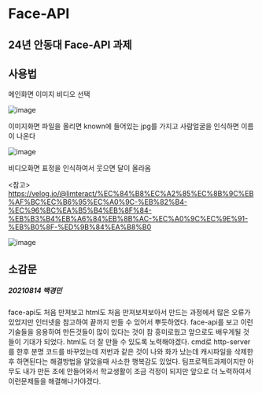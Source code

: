 # Face-API
## 24년 안동대 Face-API 과제
## 사용법

메인화면
이미지 비디오 선택

![image](https://github.com/SSODADA/Face-API/assets/80105027/a89aee45-a322-4798-86aa-a032c8354abd)

이미지화면
파일을 올리면 known에 들어있는 jpg를 가지고 사람얼굴을 인식하면 이름이 나온다

![image](https://github.com/SSODADA/Face-API/assets/80105027/21689137-f5dd-4bf9-aef9-e37ebfeed25b)

비디오화면
표정을 인식하여서 웃으면 달이 올라옴

<참고>
https://velog.io/@limteract/%EC%84%B8%EC%A2%85%EC%8B%9C%EB%AF%BC%EC%B6%95%EC%A0%9C-%EB%82%B4-%EC%96%BC%EA%B5%B4%EB%8F%84-%EB%B3%B4%EB%A6%84%EB%8B%AC-%EC%A0%9C%EC%9E%91-%EB%B0%8F-%ED%9B%84%EA%B8%B0

![image](https://github.com/SSODADA/Face-API/assets/80105027/cb6e2064-40e9-4132-a7d7-607dbaf8094f)
## 소감문
##### 20210814 백경민 
face-api도 처음 만져보고 html도 처음 만져보져보아서 만드는 과정에서 많은 오류가 있었지만 인터넷을 참고하여 끝까지 만들 수 있어서 뿌듯하였다. face-api를 보고 이런기술들을 응용하여 만든것들이 많이 있다는 것이 참 흥미로웠고 앞으로도 배우게될 것 들이 기대가 되었다. html도 더 잘 만들 수 있도록 노력해야겠다. cmd로 http-server를 한후 분명 코드를 바꾸었는데 저번과 같은 것이 나와 화가 났는데 캐시파일을 삭제한후 하면된다는 해결방법을 알았을때 사소한 행복감도 있었다. 팀프로젝트과제이지만 아무도 내가 만든 조에 안들어와서 학교생활이 조금 걱정이 되지만 앞으로 더 노력하여서 이런문제들을 해결해나가야겠다. 
